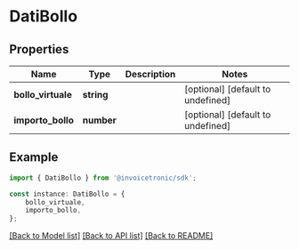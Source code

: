 # DatiBollo


## Properties

Name | Type | Description | Notes
------------ | ------------- | ------------- | -------------
**bollo_virtuale** | **string** |  | [optional] [default to undefined]
**importo_bollo** | **number** |  | [optional] [default to undefined]

## Example

```typescript
import { DatiBollo } from '@invoicetronic/sdk';

const instance: DatiBollo = {
    bollo_virtuale,
    importo_bollo,
};
```

[[Back to Model list]](../README.md#documentation-for-models) [[Back to API list]](../README.md#documentation-for-api-endpoints) [[Back to README]](../README.md)
